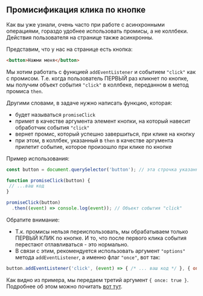 ## Промисификация клика по кнопке

Как вы уже узнали, очень часто при работе с асинхронными операциями, гораздо удобнее использовать промисы, а не коллбеки.
Действия пользователя на странице также асинхронны.

Представим, что у нас на странице есть кнопка:
```html
<button>Нажми меня</button>
```
Мы хотим работать с функцией `addEventListener` и событием `"click"` как с промисом. Т.е. когда пользователь ПЕРВЫЙ раз
кликнет по кнопке, мы получим объект события `"click"` в коллбеке, переданном в метод промиса `then`.

Другими словами, в задаче нужно написать функцию, которая:
- будет называться `promiseClick`
- примет в качестве аргумента элемент кнопки, на который навесит обработчик события `"click"`
- вернет промис, который успешно завершиться, при клике на кнопку
- при этом, в коллбек, указанный в `then` в качестве аргумента прилетит событие, которое произошло при клике по кнопке

Пример использования:
```js
const button = document.querySelector('button'); // эта строчка указанна для примера, и в коде вашего решения быть не должна.

function promiseClick(button) {
 // ...ваш код
}

promiseClick(button)
  .then((event) => console.log(event)); // Объект события "click"
```

Обратите внимание:
- Т.к. промисы нельзя переиспользовать, мы обрабатываем только ПЕРВЫЙ КЛИК по кнопке. И то, что после первого клика события перестают отлавливаться - это нормально.
- В связи с этим, рекомендуется использовать аргумент `"options"` метода `addEventListener`, а именно флаг `"once"`, вот так:
```js
button.addEventListener('click', (event) => { /* ... ваш код */ }, { once: true });
```
Как видно из примера, мы передаем третий аргумент ```{ once: true }```. Подробнее об этом можно почитать [вот тут](https://learn.javascript.ru/introduction-browser-events#addeventlistener).
